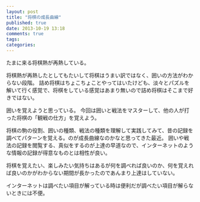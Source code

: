 ```yaml
---
layout: post
title: "将棋の成長曲線"
published: true
date: 2013-10-19 13:18
comments: true
tags: 
categories: 
---
```


たまに来る将棋熱が再熱している。

将棋熱が再熱したとしてもたいして将棋はうまい訳ではなく、囲いの方法がわからない段階。
詰め将棋はちょこちょことやってはいたけども、淡々とパズルを解いて行く感覚で、将棋をしている感覚はあまり無いので詰め将棋はそこまで好きではない。

囲いを覚えようと思っている。
今回は囲いと戦法をマスターして、他の人が打った将棋の「観戦の仕方」を覚えよう。

将棋の駒の役割、囲いの種類、戦法の種類を理解して実践してみて、昔の記録を調べてパターンを覚える。のが成長曲線なのかなと思ってきた最近。
囲いや戦法の記録を閲覧する、真似をするのが上達の早道なので、インターネットのような情報の記録が得意なものとは相性が良い。

将棋を覚えたい、楽しみたい気持ちはあるが何を調べれば良いのか、何を覚えれば良いのかがわからない期間が長かったのであんまり上達はしていない。

インターネットは調べたい項目が解っている時は便利だが調べたい項目が解らないときには不便。
